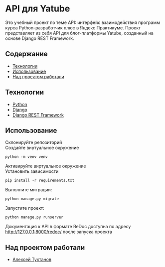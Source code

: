# API для Yatube
Это учебный проект по теме API: интерфейс взаимодействия программ курса Python-разработчик плюс в Яндекс Практикуме.
Проект представляет из себя API для блог-платформы Yatube, созданный на основе Django REST Framework.

## Содержание
- [Технологии](#технологии)
- [Использование](#использование)
- [Над проектом работали](#над-проектом-работали)

## Технологии
- [Python](https://www.python.org/)
- [Django](https://www.djangoproject.com/)
- [Django REST Framework](https://www.django-rest-framework.org/)

## Использование
Склонируйте репозиторий  
Создайте виртуальное окружение 
```
python -m venv venv
```
Активируйте виртуальное окружение  
Установить зависимости 
```
pip install -r requirements.txt
```
Выполните миграции:
```
python manage.py migrate
```
Запустите проект:
```
python manage.py runserver
```
Документация к API в формате ReDoc доступна по адресу http://127.0.0.1:8000/redoc/ после запуска проекта


## Над проектом работали

- [Алексей Туктанов](https://t.me/atuktanov)
